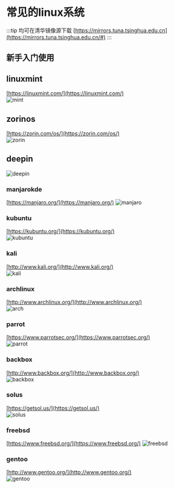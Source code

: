 # 常见的linux系统

:::tip
均可在清华镜像源下载 [https://mirrors.tuna.tsinghua.edu.cn](https://mirrors.tuna.tsinghua.edu.cn/#)
:::

## 新手入门使用

## linuxmint

[https://linuxmint.com/](https://linuxmint.com/)  
![mint](./res/min.png)

## zorinos

[https://zorin.com/os/](https://zorin.com/os/)  
![zorin](./res/zorin.png)

## deepin

![deepin](./res/deepin.png)

### manjarokde

[https://manjaro.org/](https://manjaro.org/)
![manjaro](./res/manjaro.png)

### kubuntu

[https://kubuntu.org/](https://kubuntu.org/)  
![kubuntu](./res/kubuntu.png)

### kali

[http://www.kali.org/](http://www.kali.org/)  
![kali](./res/kali.png)

### archlinux

[http://www.archlinux.org/](http://www.archlinux.org/)  
![arch](./res/arch.png)

### parrot

[https://www.parrotsec.org/](https://www.parrotsec.org/)  
![parrot](./res/parrot.png)

### backbox

[http://www.backbox.org/](http://www.backbox.org/)  
![backbox](./res/backbox.png)

### solus

[https://getsol.us/](https://getsol.us/)  
![solus](./res/solus.png)

### freebsd

[https://www.freebsd.org/](https://www.freebsd.org/)
![freebsd](./res/freebsd.png)

### gentoo

[http://www.gentoo.org/](http://www.gentoo.org/)  
![gentoo](./res/gentoo.png)
